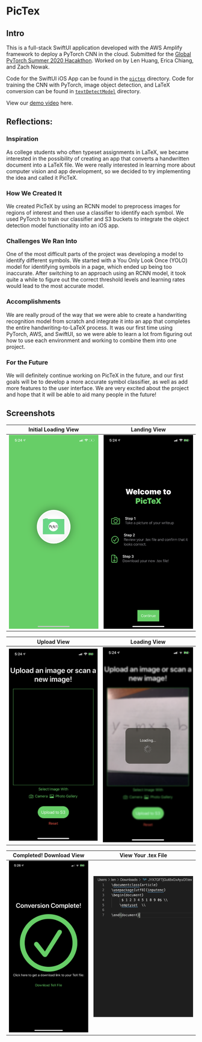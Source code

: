 # PicTex

## Intro

This is a full-stack SwiftUI application developed with the AWS Amplify framework to deploy a PyTorch CNN in the cloud. Submitted for the [Global PyTorch Summer 2020 Hacakthon](https://devpost.com/software/pictex). Worked on by Len Huang, Erica Chiang, and Zach Nowak.

Code for the SwiftUI iOS App can be found in the [`pictex`](https://github.com/lenghuang/picTex/tree/master/pictex) directory. Code for training the CNN with PyTorch, image object detection, and LaTeX conversion can be found in [`textDetectModel`](https://github.com/lenghuang/picTex/tree/master/textDetectModel) directory.

View our [demo video](http://www.youtube.com/watch?v=IQwyBaEmlQI) here.

## Reflections:

### Inspiration

As college students who often typeset assignments in LaTeX, we became interested in the possibility of creating an app that converts a handwritten document into a LaTeX file. We were really interested in learning more about computer vision and app development, so we decided to try implementing the idea and called it PicTeX.

### How We Created It

We created PicTeX by using an RCNN model to preprocess images for regions of interest and then use a classifier to identify each symbol. We used PyTorch to train our classifier and S3 buckets to integrate the object detection model functionality into an iOS app.

### Challenges We Ran Into

One of the most difficult parts of the project was developing a model to identify different symbols. We started with a You Only Look Once (YOLO) model for identifying symbols in a page, which ended up being too inaccurate. After switching to an approach using an RCNN model, it took quite a while to figure out the correct threshold levels and learning rates would lead to the most accurate model.

### Accomplishments

We are really proud of the way that we were able to create a handwriting recognition model from scratch and integrate it into an app that completes the entire handwriting-to-LaTeX process. It was our first time using PyTorch, AWS, and SwiftUI, so we were able to learn a lot from figuring out how to use each environment and working to combine them into one project.

### For the Future

We will definitely continue working on PicTeX in the future, and our first goals will be to develop a more accurate symbol classifier, as well as add more features to the user interface. We are very excited about the project and hope that it will be able to aid many people in the future!

## Screenshots

|    Initial Loading View     |       Landing View        |
| :-------------------------: | :-----------------------: |
| ![](screenshots/splash.PNG) | ![](screenshots/land.PNG) |

|         Upload View         |       Loading View        |
| :-------------------------: | :-----------------------: |
| ![](screenshots/upload.PNG) | ![](screenshots/load.PNG) |

|   Completed! Download View    |   View Your .tex File    |
| :---------------------------: | :----------------------: |
| ![](screenshots/download.PNG) | ![](screenshots/tex.png) |
